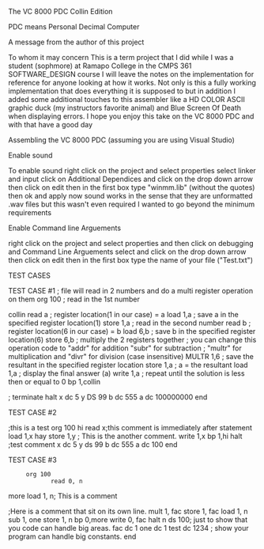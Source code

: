 The VC 8000 PDC Collin Edition

PDC means Personal Decimal Computer

A message from the author of this project

To whom it may concern
This is a term project that I did while I was a student (sophmore) at Ramapo College in the CMPS 361 SOFTWARE_DESIGN course
I will leave the notes on the implementation for reference for anyone looking at how it works. Not only is this 
a fully working implementation that does everything it is supposed to but in addition I added some additional touches
to this assembler like a HD COLOR ASCII graphic duck (my instructors favorite animal) and Blue Screen Of Death when displaying errors.
I hope you enjoy this take on the VC 8000 PDC and with that have a good day 


Assembling the VC 8000 PDC (assuming you are using Visual Studio)

Enable sound

To enable sound right click on the project and select properties
select linker and input click on Additional Dependices and click on the drop down arrow
then click on edit then in the first box type "winmm.lib" (without the quotes) then ok and apply
now sound works in the sense that they are unformatted .wav files but this wasn't even required I wanted to go beyond the minimum requirements

Enable Command line Arguements 

right click on the project and select properties and then click on debugging
and Command Line Arguements select and click on the drop down arrow
then click on edit then in the first box type the name of your file ("Test.txt")

TEST CASES

TEST CASE #1
; file will read in 2 numbers and do a multi register operation on them
        org    100
; read in the 1st number

collin      read    a
; register location(1 in our case) = a
      load 1,a
; save a in the specified register location(1)
      store 1,a
; read in the second number
       read b
; register location(6 in our case) = b
       load 6,b
; save b in the specified register location(6)
       store 6,b
; multiply the 2 registers together 
; you can change this operation code to "addr" for addition "subr" for subtraction
; "multr" for multiplication and "divr" for division (case insensitive)
       MULTR 1,6
; save the resultant in the specified register location
       store 1,a
; a = the resultant
       load 1,a
; display the final answer (a)
       write 1,a
; repeat until the solution is less then or equal to 0
       bp 1,collin

; terminate 
       halt
x      dc      5
y      DS      99
b      dc      555
a      dc      100000000
        end
		
TEST CASE #2

;this is a test
        org    100
hi     read    x;this comment is immediately after statement
        load    1,x
hay   store   1,y ; This is the another comment.
          write    1,x
        bp      1,hi
        halt
    ;test comment
x      dc      5
y      ds      99
b      dc      555
a      dc      100
        end

TEST CASE #3

         org 100
                read 0, n
more        load  1, n; This is a comment

;Here is a comment that sit on its own line.
                mult 1, fac
                store 1, fac
                load 1, n
                sub 1, one
                store 1, n
                bp 0,more
                write 0, fac
                halt
n              ds 100; just to show that you code can handle big areas.
fac           dc 1
one          dc 1
test          dc 1234 ; show your program can handle big constants.
                end